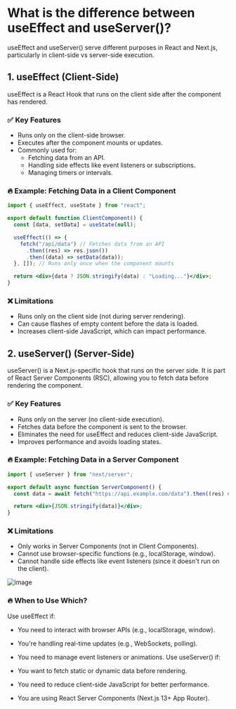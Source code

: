 # What is the difference between useEffect and useServer()?
useEffect and useServer() serve different purposes in React and Next.js, particularly in client-side vs server-side execution.


## 1. useEffect (Client-Side)
useEffect is a React Hook that runs on the client side after the component has rendered.

### ✅ Key Features
- Runs only on the client-side browser.
- Executes after the component mounts or updates.
- Commonly used for:
  - Fetching data from an API.
  - Handling side effects like event listeners or subscriptions.
  - Managing timers or intervals.

### 🔥 Example: Fetching Data in a Client Component
```jsx
import { useEffect, useState } from "react";

export default function ClientComponent() {
  const [data, setData] = useState(null);

  useEffect(() => {
    fetch("/api/data") // Fetches data from an API
      .then((res) => res.json())
      .then((data) => setData(data));
  }, []); // Runs only once when the component mounts

  return <div>{data ? JSON.stringify(data) : "Loading..."}</div>;
}

```
### ❌ Limitations
- Runs only on the client side (not during server rendering).
- Can cause flashes of empty content before the data is loaded.
- Increases client-side JavaScript, which can impact performance.

## 2. useServer() (Server-Side)
useServer() is a Next.js-specific hook that runs on the server side.
It is part of React Server Components (RSC), allowing you to fetch data before rendering the component.

### ✅ Key Features
- Runs only on the server (no client-side execution).
- Fetches data before the component is sent to the browser.
- Eliminates the need for useEffect and reduces client-side JavaScript.
- Improves performance and avoids loading states.

### 🔥 Example: Fetching Data in a Server Component
```jsx
import { useServer } from "next/server";

export default async function ServerComponent() {
  const data = await fetch("https://api.example.com/data").then((res) => res.json());

  return <div>{JSON.stringify(data)}</div>;
}
```
### ❌ Limitations
- Only works in Server Components (not in Client Components).
- Cannot use browser-specific functions (e.g., localStorage, window).
- Cannot handle side effects like event listeners (since it doesn't run on the client).

![image](https://github.com/user-attachments/assets/7ef0b007-5066-4e74-bb5a-461d427eac3c)

### 🔥 When to Use Which?
Use useEffect if:

- You need to interact with browser APIs (e.g., localStorage, window).
- You're handling real-time updates (e.g., WebSockets, polling).
- You need to manage event listeners or animations.
Use useServer() if:

- You want to fetch static or dynamic data before rendering.
- You need to reduce client-side JavaScript for better performance.
- You are using React Server Components (Next.js 13+ App Router).


